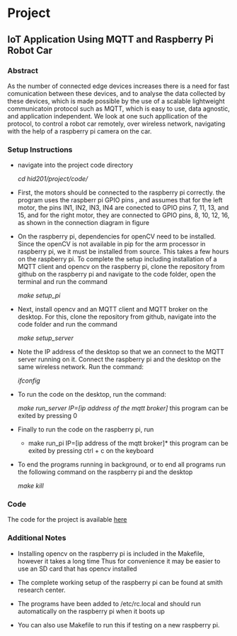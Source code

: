 # Project

## IoT Application Using MQTT and Raspberry Pi Robot Car

### Abstract
As the number of connected edge devices increases there is a need for fast 
comunication between these devices, and to analyse the data collected by
these devices, which is made possible by the use of a scalable lightweight 
communicatoin protocol such as MQTT, which is easy to use, data agnostic, and 
application independent.
We look at one such appllication of the protocol, to control a robot car remotely,
over wireless network, navigating with the help of a raspberry pi camera on the car.


### Setup Instructions

* navigate into the project code directory

	*cd hid201/project/code/*

* First, the motors should be connected to the raspberry pi correctly.
the program uses the raspberr pi GPIO pins , and assumes that for the left motor, the pins IN1, IN2, IN3, IN4 are conected to GPIO pins 7, 11, 13, and 15, and for the right motor, they are connected to GPIO pins, 8, 10, 12, 16, as shown in the connection diagram in figure

* On the raspberry pi, dependencies for openCV need to be installed. Since the openCV is not available in pip for the arm processor in raspberry pi, we it must be installed from source. This takes a few hours on the raspberry pi. To complete the setup including installation of a MQTT client and opencv on the raspberry pi, clone the repository from github on the raspberry pi and navigate to the code folder, open the terminal and run the command

	*make setup_pi*

* Next, install opencv and an MQTT client and MQTT broker on the desktop. For this, clone the repository from github, navigate into the code folder and run the command 

	*make setup_server*

* Note the IP address of the desktop so that we an connect to the MQTT server running on it. Connect the raspberry pi and the desktop on the same wireless network. Run the command:

	*ifconfig*

* To run the code on the desktop, run the command:

	*make run_server IP=[ip address of the mqtt broker]*
this program can be exited by pressing 0

* Finally to run the code on the raspberry pi, run 

	* make run_pi IP=[ip address of the mqtt broker]*
this program can be exited by pressing ctrl + c on the keyboard

* To end the programs running in background, or to end all programs run the following command on the raspberry pi and the desktop

	*make kill*


### Code
The code for the project is available <a href="https://github.com/bigdata-i523/hid201/tree/master/project/code">here</a>

### Additional Notes
* Installing opencv on the raspberry pi is included in the Makefile, however it takes a long time
Thus for convenience it may be easier to use an SD card that has opencv installed

* The complete working setup of the raspberry pi can be found at smith research center.

* The programs have been added to /etc/rc.local and should run automatically on the raspberry pi when it boots up

* You can also use Makefile to run this if testing on a new raspberry pi.

